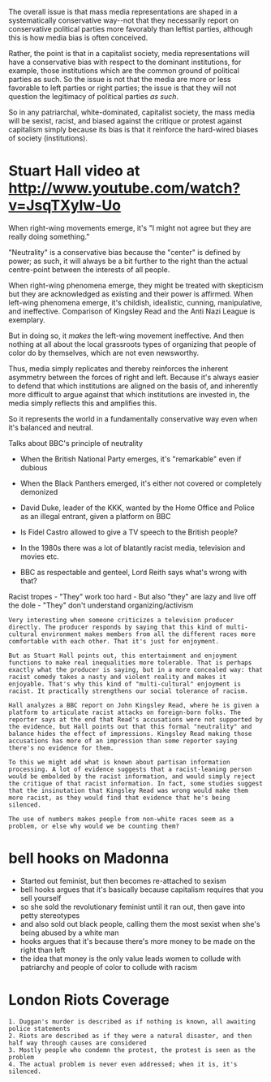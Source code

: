 The overall issue is that mass media representations are shaped in a systematically conservative way--not that they necessarily report on conservative political parties more favorably than leftist parties, although this is how media bias is often conceived. 

Rather, the point is that in a capitalist society, media representations will have a conservative bias with respect to the dominant institutions, for example, those institutions which are the common ground of political parties as such. So the issue is not that the media are more or less favorable to left parties or right parties; the issue is that they will not question the legitimacy of political parties *as such*.

So in any patriarchal, white-dominated, capitalist society, the mass media will be sexist, racist, and biased against the critique or protest against capitalism simply because its bias is that it reinforce the hard-wired biases of society (institutions).

# Stuart Hall video at http://www.youtube.com/watch?v=JsqTXylw-Uo

When right-wing movements emerge, it's "I might not agree but they are really doing something."

"Neutrality" is a conservative bias because the "center" is defined by power; as such, it will always be a bit further to the right than the actual centre-point between the interests of all people.

When right-wing phenomena emerge, they might be treated with skepticism but they are acknowledged as existing and their power is affirmed. When left-wing phenomena emerge, it's childish, idealistic, cunning, manipulative, and ineffective. Comparison of Kingsley Read and the Anti Nazi League is exemplary.

But in doing so, it *makes* the left-wing movement ineffective. And then nothing at all about the local grassroots types of organizing that people of color do by themselves, which are not even newsworthy.

Thus, media simply replicates and thereby reinforces the inherent asymmetry between the forces of right and left. Because it's always easier to defend that which institutions are aligned on the basis of, and inherently more difficult to argue against that which institutions are invested in, the media simply reflects this and amplifies this.

So it represents the world in a fundamentally conservative way even when it's balanced and neutral.

Talks about BBC's principle of neutrality

- When the British National Party emerges, it's "remarkable" even if dubious

- When the Black Panthers emerged, it's either not covered or completely demonized

- David Duke, leader of the KKK, wanted by the Home Office and Police as an illegal entrant, given a platform on BBC

- Is Fidel Castro allowed to give a TV speech to the British people?

- In the 1980s there was a lot of blatantly racist media, television and movies etc.

- BBC as respectable and genteel, Lord Reith says what's wrong with that?

Racist tropes
	- "They" work too hard
	- But also "they" are lazy and live off the dole
	- "They" don't understand organizing/activism

	Very interesting when someone criticizes a television producer directly. The producer responds by saying that this kind of multi-cultural environment makes members from all the different races more comfortable with each other. That it's just for enjoyment.

	But as Stuart Hall points out, this entertainment and enjoyment functions to make real inequalities more tolerable. That is perhaps exactly what the producer is saying, but in a more concealed way: that racist comedy takes a nasty and violent reality and makes it enjoyable. That's why this kind of "multi-cultural" enjoyment is racist. It practically strengthens our social tolerance of racism.

	Hall analyzes a BBC report on John Kingsley Read, where he is given a platform to articulate racist attacks on foreign-born folks. The reporter says at the end that Read's accusations were not supported by the evidence, but Hall points out that this formal "neutrality" and balance hides the effect of impressions. Kingsley Read making those accusations has more of an impression than some reporter saying there's no evidence for them.

	To this we might add what is known about partisan information processing. A lot of evidence suggests that a racist-leaning person would be embolded by the racist information, and would simply reject the critique of that racist information. In fact, some studies suggest that the insinutation that Kingsley Read was wrong would make them more racist, as they would find that evidence that he's being silenced.

	The use of numbers makes people from non-white races seem as a problem, or else why would we be counting them?

# bell hooks on Madonna

- Started out feminist, but then becomes re-attached to sexism
- bell hooks argues that it's basically because capitalism requires that you sell yourself
- so she sold the revolutionary feminist until it ran out, then gave into petty stereotypes
- and also sold out black people, calling them the most sexist when she's being abused by a white man
- hooks argues that it's because there's more money to be made on the right than left
- the idea that money is the only value leads women to collude with patriarchy and people of color to collude with racism

# London Riots Coverage

	1. Duggan's murder is described as if nothing is known, all awaiting police statements
	2. Riots are described as if they were a natural disaster, and then half way through causes are considered
	3. Mostly people who condemn the protest, the protest is seen as the problem
	4. The actual problem is never even addressed; when it is, it's silenced.

